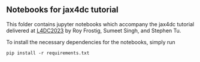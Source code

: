 ## Notebooks for jax4dc tutorial

This folder contains jupyter notebooks which accompany the jax4dc tutorial delivered at [L4DC2023](https://l4dc.seas.upenn.edu/tutorials/) by Roy Frostig, Sumeet Singh, and Stephen Tu.

To install the necessary dependencies for the notebooks, simply run

    pip install -r requirements.txt
